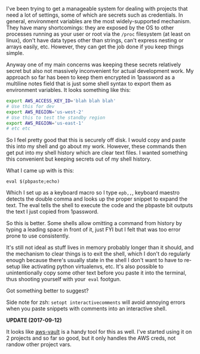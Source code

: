 I've been trying to get a manageable system for dealing with projects that need a lot of settings, some of which are secrets such as credentials. In general, environment variables are the most widely-supported mechanism. They have many shortcomings: they are exposed by the OS to other processes running as your user or root via the `/proc` filesystem (at least on linux), don't have data types other than strings, can't express nesting or arrays easily, etc. However, they can get the job done if you keep things simple.

Anyway one of my main concerns was keeping these secrets relatively secret but also not massively inconvenient for actual development work. My approach so far has been to keep them encrypted in 1password as a multiline notes field that is just some shell syntax to export them as environment variables. It looks something like this:

```sh
export AWS_ACCESS_KEY_ID='blah blah blah'
# Use this for dev
export AWS_REGION='us-west-2'
# Use this to test the standby region
export AWS_REGION='us-east-1'
# etc etc
```

So I feel pretty good that this is securely off disk. I would copy and paste this into my shell and go about my work. However, these commands then get put into my shell history which are clear text files. I wanted something this convenient but keeping secrets out of my shell history.

What I came up with is this:

`eval $(pbpaste;echo)`

Which I set up as a keyboard macro so I type `epb,,`, keyboard maestro detects the double comma and looks up the proper snippet to expand the text. The eval tells the shell to execute the code and the pbpaste bit outputs the text I just copied from 1password.

So this is better. Some shells allow omitting a command from history by typing a leading space in front of it, just FYI but I felt that was too error prone to use consistently.

It's still not ideal as stuff lives in memory probably longer than it should, and the mechanism to clear things is to exit the shell, which I don't do regularly enough because there's usually state in the shell I don't want to have to re-setup like activating python virtualenvs, etc. It's also possible to unintentionally copy some other text before you paste it into the terminal, thus shooting yourself with your` eval` footgun.

Got something better to suggest?



Side note for zsh: `setopt interactivecomments` will avoid annoying errors when you paste snippets with comments into an interactive shell.

**UPDATE (2017-09-12)**

It looks like [aws-vault](https://github.com/99designs/aws-vault) is a handy tool for this as well. I've started using it on 2 projects and so far so good, but it only handles the AWS creds, not randow other project vars.
